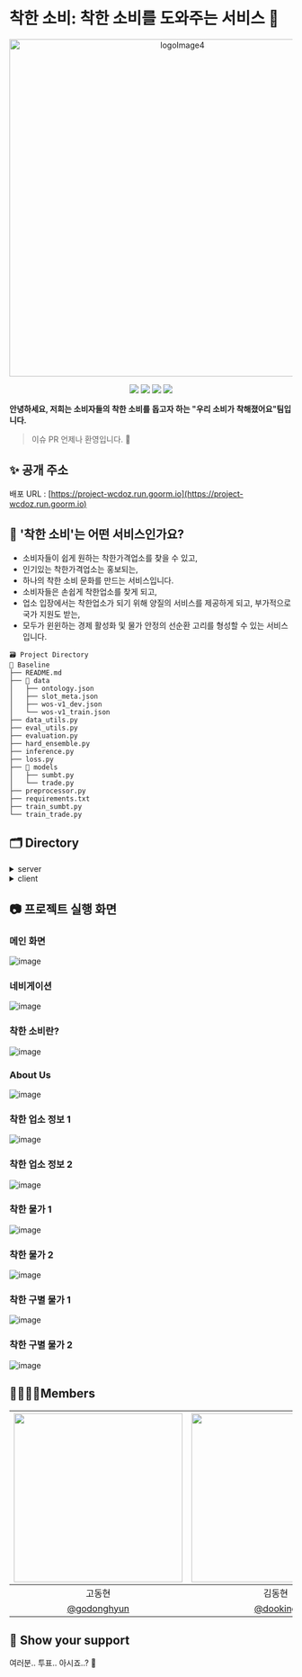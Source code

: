 # 착한 소비: 착한 소비를 도와주는 서비스 💸

<p align="center"><img width="600" alt="logoImage4" src="https://user-images.githubusercontent.com/82928126/118186905-39e0ac00-b479-11eb-80e0-5e522cbdeb29.png"></p>

<p align="center">
  <img src="https://img.shields.io/badge/javascript-ES6+-yellow?logo=javascript" />
  <img src="https://img.shields.io/badge/react-17.0.1-9cf?logo=react" />
  <img src="https://img.shields.io/badge/node.js-v12.19.0-green?logo=node.js" />
  <img src="https://img.shields.io/badge/Express-v4.16.1-9cf?logo=express" />
</p>
<span style="font-weight:600">안녕하세요, 저희는 소비자들의 착한 소비를 돕고자 하는
"우리 소비가 착해졌어요"팀입니다.</span>
</p> 

> 이슈 PR 언제나 환영입니다. 🙌

## ✨ 공개 주소

배포 URL : [https://project-wcdoz.run.goorm.io](https://project-wcdoz.run.goorm.io)

## 💸 '착한 소비'는 어떤 서비스인가요?
- 소비자들이 쉽게 원하는 착한가격업소를 찾을 수 있고,
- 인기있는 착한가격업소는 홍보되는,
- 하나의 착한 소비 문화를 만드는 서비스입니다.
- 소비자들은 손쉽게 착한업소를 찾게 되고,
- 업소 입장에서는 착한업소가 되기 위해 양질의 서비스를 제공하게 되고, 부가적으로 국가 지원도 받는,
- 모두가 윈윈하는 경제 활성화 및 물가 안정의 선순환 고리를 형성할 수 있는 서비스입니다.


```
🗃 Project Directory
📁 Baseline
├── README.md
├── 📁 data
│   ├── ontology.json
│   ├── slot_meta.json
│   ├── wos-v1_dev.json
│   └── wos-v1_train.json
├── data_utils.py
├── eval_utils.py
├── evaluation.py
├── hard_ensemble.py
├── inference.py
├── loss.py
├── 📁 models
│   ├── sumbt.py
│   └── trade.py
├── preprocessor.py
├── requirements.txt
├── train_sumbt.py
└── train_trade.py
```

## 🗂 Directory

<details>
<summary>server</summary>
  <div markdown="1">
    
```
🗃 Project Folder  
📁server  
├── app  
├── 📁bin  
│   └── www 
├── 📁lib
│   ├── constants
│   └── event-name
├── 📁middleware
│   ├── upload
│   └── uploadAfterImage
├── 📁models
│   └── constant
├── 📁routes
│   ├── 📁...routes
│   └── index
├── 📁models
│   ├── 📁relation
│   └── ...Models
├── 📁services
│   ├── 📁db
│   └── ...services
└── 📁socket
    ├── 📁event
    ├── 📁handler
    ├── index
    ├── init-socket
    └── socket
```

  </div>
</details>

<details>
<summary>client</summary>
  <div markdown="1">
    
  ```
  📁client  
  ├── 📁public
  │   └── 📁images
  │   └── index.html
  └── 📁src
      ├── App
      ├── 📁api
      ├── 📁components  
      ├── 📁constants
      └── 📁pages
  ```
  
  </div>
</details>

## 📷 프로젝트 실행 화면
### 메인 화면
![image](https://user-images.githubusercontent.com/82928126/118184013-c6896b00-b475-11eb-8dea-5ce5a0465f59.png)
### 네비게이션
![image](https://user-images.githubusercontent.com/82928126/118188003-b88a1900-b47a-11eb-99d9-b79f5182e8f9.png)
### 착한 소비란?
![image](https://user-images.githubusercontent.com/82928126/118185454-83c89280-b477-11eb-8e98-71de194d2147.png)
### About Us
![image](https://user-images.githubusercontent.com/82928126/118189552-e4a69980-b47c-11eb-8b5b-96cd641e6d2c.png)
### 착한 업소 정보 1
![image](https://user-images.githubusercontent.com/82928126/118193605-f4c17780-b482-11eb-91a4-977eeaf04406.png)
### 착한 업소 정보 2
![image](https://user-images.githubusercontent.com/82928126/118189840-4404a980-b47d-11eb-9d60-692275db3f21.png)
### 착한 물가 1
![image](https://user-images.githubusercontent.com/82928126/118189957-6a2a4980-b47d-11eb-8e5d-866a8a6dccab.png)
### 착한 물가 2
![image](https://user-images.githubusercontent.com/82928126/118190110-9b0a7e80-b47d-11eb-8dec-3064a8af7a8c.png)
### 착한 구별 물가 1
![image](https://user-images.githubusercontent.com/82928126/118185157-2b919080-b477-11eb-8bcb-0bf3ab3e05cd.png)
### 착한 구별 물가 2
![image](https://user-images.githubusercontent.com/82928126/118190275-d907a280-b47d-11eb-98e9-e83d416a05fc.png)

## 👩‍👩‍👧‍👦Members
|<img src="https://avatars.githubusercontent.com/u/31193997?v=4" width=300/>|<img src="https://avatars.githubusercontent.com/u/60457112?v=4" width=300/>|<img src="https://avatars.githubusercontent.com/u/70363646?v=4" width=300/>|<img src="https://avatars.githubusercontent.com/u/37537248?v=4" width=300/>|<img src="https://avatars.githubusercontent.com/u/14193000?v=4" width=300/>|<img src="https://avatars.githubusercontent.com/u/43122459?v=4" width=300/>|
|:-:|:-:|:-:|:-:|:-:|:-:|
|고동현|김동현|김장영|성인규|이중훈|허승우|
| [@godonghyun](https://github.com/godonghyun) | [@dooking](https://github.com/dooking) | [@longshiine](https://github.com/longshiine) | [@staycozyboy](https://github.com/staycozyboy) | [@doublehoon](https://github.com/doublehoon) | [@1214sw](https://github.com/1214sw)

## 🌟 Show your support

여러분.. 투표.. 아시죠..? 💖

